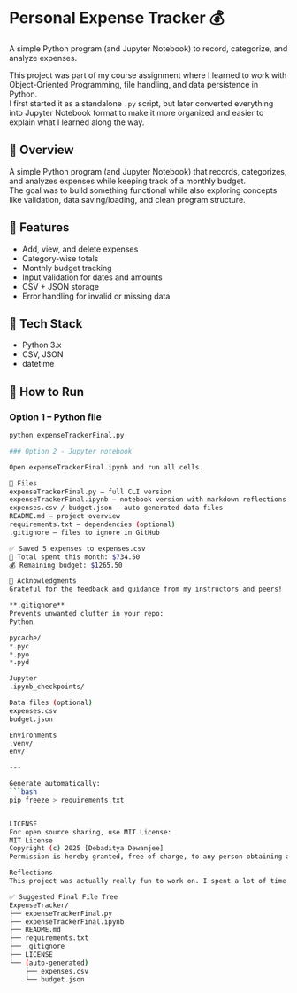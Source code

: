 # Personal Expense Tracker 💰
A simple Python program (and Jupyter Notebook) to record, categorize, and analyze expenses.

This project was part of my course assignment where I learned to work with Object-Oriented Programming, file handling, and data persistence in Python.  
I first started it as a standalone `.py` script, but later converted everything into Jupyter Notebook format to make it more organized and easier to explain what I learned along the way.

## 📘 Overview
A simple Python program (and Jupyter Notebook) that records, categorizes, and analyzes expenses while keeping track of a monthly budget.  
The goal was to build something functional while also exploring concepts like validation, data saving/loading, and clean program structure.

## 🧩 Features
- Add, view, and delete expenses  
- Category-wise totals  
- Monthly budget tracking  
- Input validation for dates and amounts  
- CSV + JSON storage  
- Error handling for invalid or missing data  

## 🧠 Tech Stack
- Python 3.x  
- CSV, JSON  
- datetime  

## 🚀 How to Run
### Option 1 – Python file
```bash
python expenseTrackerFinal.py

### Option 2 - Jupyter notebook

Open expenseTrackerFinal.ipynb and run all cells.

📂 Files
expenseTrackerFinal.py – full CLI version
expenseTrackerFinal.ipynb – notebook version with markdown reflections
expenses.csv / budget.json – auto-generated data files
README.md – project overview
requirements.txt – dependencies (optional)
.gitignore – files to ignore in GitHub

✅ Saved 5 expenses to expenses.csv
💸 Total spent this month: $734.50
💰 Remaining budget: $1265.50

🙌 Acknowledgments
Grateful for the feedback and guidance from my instructors and peers!

**.gitignore**
Prevents unwanted clutter in your repo:
Python

pycache/
*.pyc
*.pyo
*.pyd

Jupyter
.ipynb_checkpoints/

Data files (optional)
expenses.csv
budget.json

Environments
.venv/
env/

---

Generate automatically:
```bash
pip freeze > requirements.txt


LICENSE
For open source sharing, use MIT License:
MIT License
Copyright (c) 2025 [Debaditya Dewanjee]
Permission is hereby granted, free of charge, to any person obtaining a copy...

Reflections
This project was actually really fun to work on. I spent a lot of time going over the notes again and again just to really understand how everything connects. Since I already had some background in OOP, I decided to take that route and picked the first project because it felt really comfortable. I’m hoping to give Project 2 a shot later on. I’m not the biggest fan of dealing with file saving and loading, so I kept the file names hardcoded and just played around with CSV and JSON instead. At first, I thought about hardcoding the budget too, but then I realized it wouldn’t make sense when loading old expense files with their own budgets. So I used a JSON file for that instead. I even tried storing the budget inside the CSV file, but that got messy real fast. My favorite parts were adding expenses and calculating totals or categories. I really enjoyed seeing the results through the CSV. The file management part was the hardest and honestly the most frustrating, but I learned a lot from it. I also had fun writing the user prompts and tried to think of every way Andrew might try to break the program. Ultimately it was a great experience and I learned how important it is to initialize things properly from the start to avoid weird bugs later on.

✅ Suggested Final File Tree
ExpenseTracker/
├── expenseTrackerFinal.py
├── expenseTrackerFinal.ipynb
├── README.md
├── requirements.txt
├── .gitignore
├── LICENSE
└── (auto-generated)
    ├── expenses.csv
    └── budget.json
